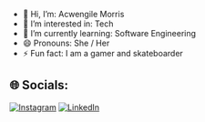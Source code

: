 - 👋 Hi, I’m: Acwengile Morris
- 👀 I’m interested in: Tech
- 🌱 I’m currently learning: Software Engineering
- 😄 Pronouns: She / Her
- ⚡ Fun fact: I am a gamer and skateboarder

## 🌐 Socials:
[![Instagram](https://img.shields.io/badge/Instagram-%23E4405F.svg?logo=Instagram&logoColor=black)](https://www.instagram.com/cweng.z/?locale=en_US%2Cen_GB%2Cen_US%2Cen_GB%2Cen_US%2Cen_GB%2Cen_US%2Cen_GB&hl=am-et) 
[![LinkedIn](https://img.shields.io/badge/LinkedIn-%230077B5.svg?logo=linkedin&logoColor=black)](https://www.linkedin.com/in/acwengile-morris-95a3bb317/) 
